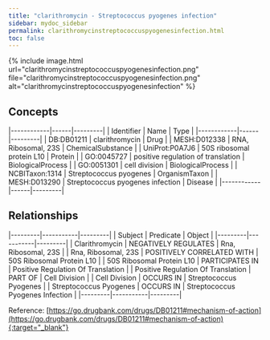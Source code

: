 ```yaml
---
title: "clarithromycin - Streptococcus pyogenes infection"
sidebar: mydoc_sidebar
permalink: clarithromycinstreptococcuspyogenesinfection.html
toc: false 
---
```


{% include image.html url="clarithromycinstreptococcuspyogenesinfection.png" file="clarithromycinstreptococcuspyogenesinfection.png" alt="clarithromycinstreptococcuspyogenesinfection" %}

## Concepts

|------------|------|---------|
| Identifier | Name | Type    |
|------------|------|---------|
| DB:DB01211 | clarithromycin | Drug |
| MESH:D012338 | RNA, Ribosomal, 23S | ChemicalSubstance |
| UniProt:P0A7J6 | 50S ribosomal protein L10 | Protein |
| GO:0045727 | positive regulation of translation | BiologicalProcess |
| GO:0051301 | cell division | BiologicalProcess |
| NCBITaxon:1314 | Streptococcus pyogenes | OrganismTaxon |
| MESH:D013290 | Streptococcus pyogenes infection | Disease |
|------------|------|---------|

## Relationships

|---------|-----------|---------|
| Subject | Predicate | Object  |
|---------|-----------|---------|
| Clarithromycin | NEGATIVELY REGULATES | Rna, Ribosomal, 23S |
| Rna, Ribosomal, 23S | POSITIVELY CORRELATED WITH | 50S Ribosomal Protein L10 |
| 50S Ribosomal Protein L10 | PARTICIPATES IN | Positive Regulation Of Translation |
| Positive Regulation Of Translation | PART OF | Cell Division |
| Cell Division | OCCURS IN | Streptococcus Pyogenes |
| Streptococcus Pyogenes | OCCURS IN | Streptococcus Pyogenes Infection |
|---------|-----------|---------|

Reference: [https://go.drugbank.com/drugs/DB01211#mechanism-of-action](https://go.drugbank.com/drugs/DB01211#mechanism-of-action){:target="_blank"}
